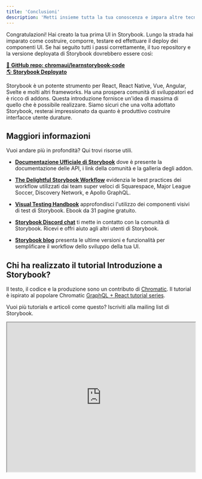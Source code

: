 ```yaml
---
title: 'Conclusioni'
description: 'Metti insieme tutta la tua conoscenza e impara altre tecniche di Storybook'
---
```


Congratulazioni! Hai creato la tua prima UI in Storybook. Lungo la strada hai imparato come costruire, comporre, testare ed effettuare il deploy dei componenti UI. Se hai seguito tutti i passi correttamente, il tuo repository e la versione deployata di Storybook dovrebbero essere così:

[📕 **GitHub repo: chromaui/learnstorybook-code**](https://github.com/chromaui/learnstorybook-code)
<br/>
[🌎 **Storybook Deployato**](https://clever-banach-415c03.netlify.app/)

Storybook è un potente strumento per React, React Native, Vue, Angular, Svelte e molti altri frameworks. Ha una prospera comunità di sviluppatori ed è ricco di addons. Questa introduzione fornisce un'idea di massima di quello che è possibile realizzare. Siamo sicuri che una volta adottato Storybook, resterai impressionato da quanto è produttivo costruire interfacce utente durature.

## Maggiori informazioni

Vuoi andare più in profondità? Qui trovi risorse utili.

- [**Documentazione Ufficiale di Storybook**](https://storybook.js.org/docs/react/get-started/introduction) dove è presente la documentazione delle API, i link della comunità e la galleria degli addon.

- [**The Delightful Storybook Workflow**](https://www.chromatic.com/blog/the-delightful-storybook-workflow) evidenzia le best practices dei workflow utilizzati dai team super veloci di Squarespace, Major League Soccer, Discovery Network, e Apollo GraphQL.

- [**Visual Testing Handbook**](https://storybook.js.org/tutorials/visual-testing-handbook/) approfondisci l'utilizzo dei componenti visivi di test di Storybook. Ebook da 31 pagine gratuito.

- [**Storybook Discord chat**](https://discord.gg/UUt2PJb) ti mette in contatto con la comunità di Storybook. Ricevi e offri aiuto agli altri utenti di Storybook.

- [**Storybook blog**](https://medium.com/storybookjs) presenta le ultime versioni e funzionalità per semplificare il workflow dello sviluppo della tua UI.

## Chi ha realizzato il tutorial Introduzione a Storybook?

Il testo, il codice e la produzione sono un contributo di [Chromatic](https://www.chromatic.com/). Il tutorial è ispirato al popolare Chromatic [GraphQL + React tutorial series](https://www.chromatic.com/blog/graphql-react-tutorial-part-1-6).

Vuoi più tutorials e articoli come questo? Iscriviti alla mailing list di Storybook.

<iframe style="height:400px;width:100%;max-width:800px;margin:0px auto;" src="https://upscri.be/d42fc0?as_embed"></iframe>
